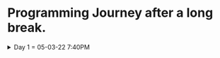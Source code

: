 # Programming Journey after a long break.
<details>
  <summary>Day 1 = 05-03-22 7:40PM</summary>
  
  ## Thoughts and What i did
  - I start again from html to remember the things that i've learned a long ago. it is so hard to be back at programming since whenever i started studying i immediately feel sleepy and exhausted and it is maybe the result of me taking a break and have no motivation to study.

  - I still remember a lot of things but i feel i do really need to review all of those things from the start and im willing to learn web 
  development again even though i still don't know what programming field/career should i focus on.

  #### What i learned/review
  ### HTML
  ### HTML notes
  * ```<DOCTYPE html>```  = what version of HTML is being used.
  * ```<html></html>```   = root element of the document.
  * ```<head></head>```   = the info's or data that is about the document and is not seen by the user's.
  * ```<body></body>```   = contains all the documents data that is seen by the user.
  * ```<title></title>``` = the title or name that is shown on the webpage tab bar.
  * ```<h1>,<h2>,<h3>,<h4>,<h5>,<h6>```  = headings of the html.
  * ```<a></a>```         = links to things on current page or outside the document
  
  ### Attributes
    * href
</details>
